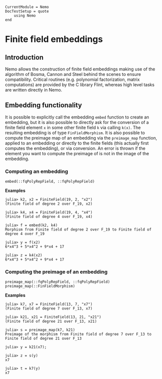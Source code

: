 ```@meta
CurrentModule = Nemo
DocTestSetup = quote
    using Nemo
end
```

# Finite field embeddings

## Introduction

Nemo allows the construction of finite field embeddings making use of the
algorithm of Bosma, Cannon and Steel behind the scenes to ensure compatibility.
Critical routines (e.g. polynomial factorization, matrix computations) are
provided by the C library Flint, whereas high level tasks are written directly in Nemo.

## Embedding functionality

It is possible to explicitly call the embedding `embed` function to create an embedding,
but it is also possible to directly ask for the conversion of a finite field element `x` in
some other finite field `k` via calling `k(x)`. The resulting embedding is of
type `FinFieldMorphism`. It is also possible to
compute the preimage map of an embedding via the `preimage_map` function, applied to an
embedding or directly to the finite fields (this actually first computes the
embedding), or via conversion. An error is thrown if the element you want to
compute the preimage of is not in the image of the embedding.

### Computing an embedding

```@docs
embed(::fqPolyRepField, ::fqPolyRepField)
```

**Examples**

```jldoctest
julia> k2, x2 = FiniteField(19, 2, "x2")
(Finite field of degree 2 over F_19, x2)

julia> k4, x4 = FiniteField(19, 4, "x4")
(Finite field of degree 4 over F_19, x4)

julia> f = embed(k2, k4)
Morphism from Finite field of degree 2 over F_19 to Finite field of degree 4 over F_19

julia> y = f(x2)
6*x4^3 + 5*x4^2 + 9*x4 + 17

julia> z = k4(x2)
6*x4^3 + 5*x4^2 + 9*x4 + 17
```

### Computing the preimage of an embedding

```@docs
preimage_map(::fqPolyRepField, ::fqPolyRepField)
preimage_map(::FinFieldMorphism)
```

**Examples**

```jldoctest
julia> k7, x7 = FiniteField(13, 7, "x7")
(Finite field of degree 7 over F_13, x7)

julia> k21, x21 = FiniteField(13, 21, "x21")
(Finite field of degree 21 over F_13, x21)

julia> s = preimage_map(k7, k21)
Preimage of the morphism from Finite field of degree 7 over F_13 to Finite field of degree 21 over F_13

julia> y = k21(x7);

julia> z = s(y)
x7

julia> t = k7(y)
x7
```

